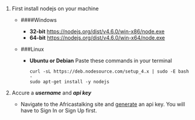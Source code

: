 1. First install nodejs on your machine

    * ####Windows    
        * **32-bit**
		    https://nodejs.org/dist/v4.6.0/win-x86/node.exe
        * **64-bit**
		    https://nodejs.org/dist/v4.6.0/win-x64/node.exe

    * ###Linux
	    * **Ubuntu or Debian**
		    Paste these commands in your terminal
		    
		    ```
		    curl -sL https://deb.nodesource.com/setup_4.x | sudo -E bash -
		    sudo apt-get install -y nodejs
		    ```

2. Accure a ***username*** and ***api key***
    * Navigate to the Africastalking site and [generate](https://account.africastalking.com/settings/apikey) an api key. You will have to Sign In or Sign Up first.     
    
